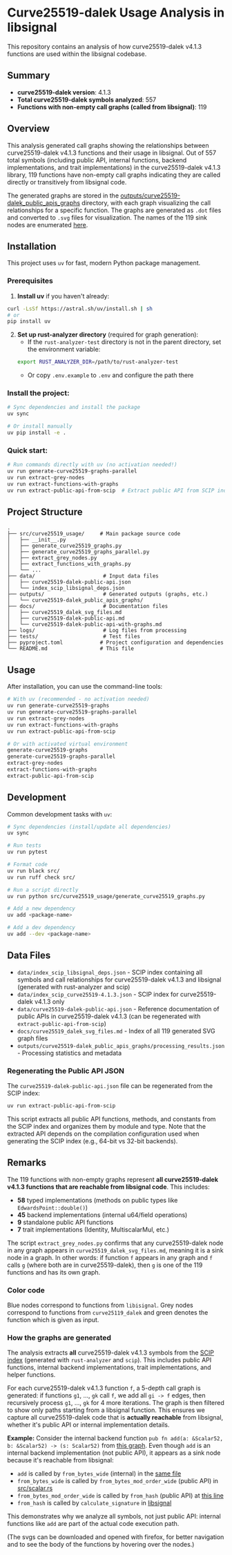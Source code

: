 # Curve25519-dalek Usage Analysis in libsignal

This repository contains an analysis of how curve25519-dalek v4.1.3 functions are used within the libsignal codebase.

## Summary

- **curve25519-dalek version**: 4.1.3
- **Total curve25519-dalek symbols analyzed**: 557
- **Functions with non-empty call graphs (called from libsignal)**: 119

## Overview

This analysis generated call graphs showing the relationships between curve25519-dalek v4.1.3 functions and their usage in libsignal. Out of 557 total symbols (including public API, internal functions, backend implementations, and trait implementations) in the curve25519-dalek v4.1.3 library, 119 functions have non-empty call graphs indicating they are called directly or transitively from libsignal code. 

The generated graphs are stored in the [outputs/curve25519-dalek_public_apis_graphs](outputs/curve25519-dalek_public_apis_graphs) directory, with each graph visualizing the call relationships for a specific function. The graphs are generated as `.dot` files and converted to `.svg` files for visualization. The names of the 119 sink nodes are enumerated [here](docs/curve25519_dalek_svg_files.md). 

## Installation

This project uses `uv` for fast, modern Python package management.

### Prerequisites

1. **Install uv** if you haven't already:
```bash
curl -LsSf https://astral.sh/uv/install.sh | sh
# or
pip install uv
```

2. **Set up rust-analyzer directory** (required for graph generation):
   - If the `rust-analyzer-test` directory is not in the parent directory, set the environment variable:
   ```bash
   export RUST_ANALYZER_DIR=/path/to/rust-analyzer-test
   ```
   - Or copy `.env.example` to `.env` and configure the path there

### Install the project:
```bash
# Sync dependencies and install the package
uv sync

# Or install manually
uv pip install -e .
```

### Quick start:
```bash
# Run commands directly with uv (no activation needed!)
uv run generate-curve25519-graphs-parallel
uv run extract-grey-nodes
uv run extract-functions-with-graphs
uv run extract-public-api-from-scip  # Extract public API from SCIP index
```

## Project Structure

```
.
├── src/curve25519_usage/     # Main package source code
│   ├── __init__.py
│   ├── generate_curve25519_graphs.py
│   ├── generate_curve25519_graphs_parallel.py
│   ├── extract_grey_nodes.py
│   ├── extract_functions_with_graphs.py
│   └── ...
├── data/                      # Input data files
│   ├── curve25519-dalek-public-api.json
│   └── index_scip_libsignal_deps.json
├── outputs/                   # Generated outputs (graphs, etc.)
│   └── curve25519-dalek_public_apis_graphs/
├── docs/                      # Documentation files
│   ├── curve25519_dalek_svg_files.md
│   ├── curve25519-dalek-public-api.md
│   └── curve25519-dalek-public-api-with-graphs.md
├── logs/                      # Log files from processing
├── tests/                     # Test files
├── pyproject.toml            # Project configuration and dependencies
└── README.md                 # This file
```

## Usage

After installation, you can use the command-line tools:

```bash
# With uv (recommended - no activation needed)
uv run generate-curve25519-graphs
uv run generate-curve25519-graphs-parallel
uv run extract-grey-nodes
uv run extract-functions-with-graphs
uv run extract-public-api-from-scip

# Or with activated virtual environment
generate-curve25519-graphs
generate-curve25519-graphs-parallel
extract-grey-nodes
extract-functions-with-graphs
extract-public-api-from-scip
```

## Development

Common development tasks with `uv`:

```bash
# Sync dependencies (install/update all dependencies)
uv sync

# Run tests
uv run pytest

# Format code
uv run black src/
uv run ruff check src/

# Run a script directly
uv run python src/curve25519_usage/generate_curve25519_graphs.py

# Add a new dependency
uv add <package-name>

# Add a dev dependency
uv add --dev <package-name>
```

## Data Files

- `data/index_scip_libsignal_deps.json` - SCIP index containing all symbols and call relationships for curve25519-dalek v4.1.3 and libsignal (generated with rust-analyzer and scip)
- `data/index_scip_curve25519-4.1.3.json` - SCIP index for curve25519-dalek v4.1.3 only
- `data/curve25519-dalek-public-api.json` - Reference documentation of public APIs in curve25519-dalek v4.1.3 (can be regenerated with `extract-public-api-from-scip`)
- `docs/curve25519_dalek_svg_files.md` - Index of all 119 generated SVG graph files
- `outputs/curve25519-dalek_public_apis_graphs/processing_results.json` - Processing statistics and metadata

### Regenerating the Public API JSON

The `curve25519-dalek-public-api.json` file can be regenerated from the SCIP index:

```bash
uv run extract-public-api-from-scip
```

This script extracts all public API functions, methods, and constants from the SCIP index and organizes them by module and type. Note that the extracted API depends on the compilation configuration used when generating the SCIP index (e.g., 64-bit vs 32-bit backends).

## Remarks

The 119 functions with non-empty graphs represent **all curve25519-dalek v4.1.3 functions that are reachable from libsignal code**. This includes:
- **58** typed implementations (methods on public types like `EdwardsPoint::double()`)
- **45** backend implementations (internal u64/field operations)
- **9** standalone public API functions
- **7** trait implementations (Identity, MultiscalarMul, etc.)

The script `extract_grey_nodes.py` confirms that any curve25519-dalek node in any graph appears in `curve25519_dalek_svg_files.md`, meaning it is a sink node in a graph. In other words: if function `f` appears in any graph and `f` calls `g` (where both are in curve25519-dalek), then `g` is one of the 119 functions and has its own graph.

### Color code
 
 Blue nodes correspond to functions from `libisignal`. Grey nodes correspond to functions from `curve25119_dalek` and green denotes the function which is given as input.

### How the graphs are generated

The analysis extracts **all** curve25519-dalek v4.1.3 symbols from the [SCIP index](https://github.com/Beneficial-AI-Foundation/rust-analyzer-test/blob/master/index_scip_libsignal_deps.json) (generated with `rust-analyzer` and `scip`). This includes public API functions, internal backend implementations, trait implementations, and helper functions.

For each curve25519-dalek v4.1.3 function `f`, a 5-depth call graph is generated: if functions `g1`, ..., `gk` call `f`, we add all `gi -> f` edges, then recursively process `g1`, ..., `gk` for 4 more iterations. The graph is then filtered to show only paths starting from a libsignal function. This ensures we capture all curve25519-dalek code that is **actually reachable** from libsignal, whether it's public API or internal implementation details.

**Example:** Consider the internal backend function `pub fn add(a: &Scalar52, b: &Scalar52) -> (s: Scalar52)` from [this graph](https://github.com/Beneficial-AI-Foundation/analyse_curve_fns_usage_in_signal/blob/dbe6f44608895a22a908dfaa37bd955f17ff2890/curve25519-dalek_public_apis_graphs/backend_serial_u64_scalar_impl__Scalar52_add_5.svg). Even though `add` is an internal backend implementation (not public API), it appears as a sink node because it's reachable from libsignal:
- `add` is called by `from_bytes_wide` (internal) in the [same file](https://github.com/Beneficial-AI-Foundation/curve25519-dalek/blob/c396de153573ee410853a3e6090b5952d476034c/curve25519-dalek/src/backend/serial/u64/scalar.rs#L139)
- `from_bytes_wide` is called by `from_bytes_mod_order_wide` (public API) in [src/scalar.rs](https://github.com/Beneficial-AI-Foundation/curve25519-dalek/blob/c396de153573ee410853a3e6090b5952d476034c/curve25519-dalek/src/scalar.rs#L250)
- `from_bytes_mod_order_wide` is called by `from_hash` (public API) at [this line](https://github.com/Beneficial-AI-Foundation/curve25519-dalek/blob/c396de153573ee410853a3e6090b5952d476034c/curve25519-dalek/src/scalar.rs#L672)
- `from_hash` is called by `calculate_signature` in [libsignal](https://github.com/signalapp/libsignal/blob/be9e9a3ab6dee816fdf50ace6443b22a1ee00472/rust/core/src/curve/curve25519.rs#L89)

This demonstrates why we analyze all symbols, not just public API: internal functions like `add` are part of the actual code execution path.

(The svgs can be downloaded and opened with firefox, for better navigation and to see the body of the functions by hovering over the nodes.) 
